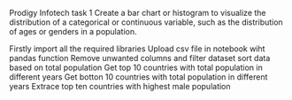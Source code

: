 Prodigy Infotech task 1 
Create a bar chart or histogram to visualize the distribution of a categorical or continuous variable, such as the distribution of ages or genders in a population.

Firstly import all the required libraries 
Upload csv file in notebook wiht pandas function
Remove unwanted columns and filter dataset 
sort data based on total population 
Get top 10 countries with total population in different years 
Get botton 10 countries with total population in different years 
Extrace top ten countries with highest male population

